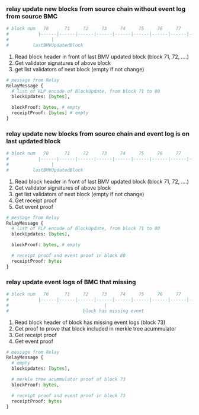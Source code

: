 ### relay update new blocks from source chain without event log from source BMC

```python
# block num   70      71     72     73     74     75     76     77     78     79     80 
#           |------|------|------|------|------|------|------|------|------|------|------|
#                |  
#         lastBMVUpdatedBlock
```

1. Read block header in front of last BMV updated block (block 71, 72, ....)
2. Get validator signatures of above block
3. get list validators of next block (empty if not change)

```python
# message from Relay
RelayMessage {
  # list of RLP encode of BlockUpdate, from block 71 to 80
  blockUpdates: [bytes],

  blockProof: bytes, # empty
  receiptProof: [bytes] # empty
}
```

### relay update new blocks from source chain and event log is on last updated block

```python
# block num   70      71     72     73     74     75     76     77     78     79     80 
#           |------|------|------|------|------|------|------|------|------|------|------|
#                |                                                                   |
#         lastBMVUpdatedBlock                                           event log of BMC in this block (80)
```

1. Read block header in front of last BMV updated block (block 71, 72, ....)
2. Get validator signatures of above block
3. get list validators of next block (empty if not change)
4. Get receipt proof
5. Get event proof

```python
# message from Relay
RelayMessage {
  # list of RLP encode of BlockUpdate, from block 71 to 80
  blockUpdates: [bytes],

  blockProof: bytes, # empty

  # receipt proof and event proof in block 80
  receiptProof: bytes
}
```

### relay update event logs of BMC that missing

```python
# block num   70      71     72     73     74     75     76     77     78     79     80 
#           |------|------|------|------|------|------|------|------|------|------|------|
#                                    |                                               |  
#                            block has missing event                        lastBMVUpdatedBlock (80)
```

1. Read block header of block has missing event logs (block 73)
2. Get proof to prove that block included in merkle tree acummulator
4. Get receipt proof
5. Get event proof

```python
# message from Relay
RelayMessage {
  # empty
  blockUpdates: [bytes],

  # merkle tree acummulator proof of block 73
  blockProof: bytes,

  # receipt proof and event proof in block 73
  receiptProof: bytes
}
```

